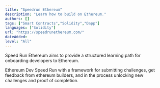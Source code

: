 ```yaml
---
title: "Speedrun Ethereum"
description: "Learn how to build on Ethereum."
authors: []
tags: ["Smart Contracts","Solidity","Dapp"]
languages: ["Solidity"]
url: "https://speedrunethereum.com/"
dateAdded: 
level: "All"
---
```


Speed Run Ethereum aims to provide a structured learning path for onboarding developers to Ethereum.

Ethereum Dev Speed Run with a framework for submitting challenges, get feedback from ethereum builders, and in the process unlocking new challenges and proof of completion.